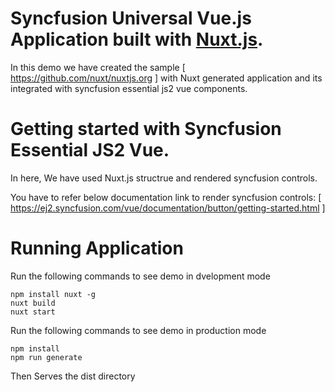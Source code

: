 # Syncfusion Universal Vue.js Application built with [Nuxt.js](https://github.com/nuxt/nuxt.js).

In this demo we have created the sample [ https://github.com/nuxt/nuxtjs.org ] with Nuxt generated application and its integrated with syncfusion essential js2 vue components.


# Getting started with Syncfusion Essential JS2 Vue.

In here, We have used Nuxt.js structrue and rendered syncfusion controls.

You have to refer below documentation link  to render syncfusion controls:
 [ https://ej2.syncfusion.com/vue/documentation/button/getting-started.html ]


# Running Application

Run the following commands to see demo in dvelopment mode

```
npm install nuxt -g
nuxt build
nuxt start
```

Run the following commands to see demo in production mode

```
npm install 
npm run generate
```
Then Serves the dist directory